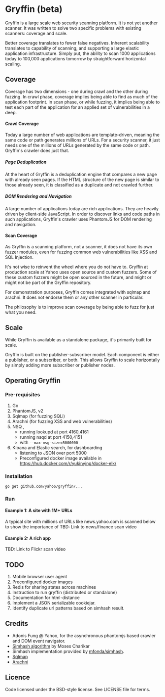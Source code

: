 Gryffin (beta)
==========

Gryffin is a large scale web security scanning platform. It is not yet another scanner. It was written to solve two specific problems with existing scanners: coverage and scale. 

Better coverage translates to fewer false negatives. Inherent scalability translates to capability of scanning, and supporting a large elastic application infrastructure. Simply put, the ability to scan 1000 applications today to 100,000 applications tomorrow by straightforward horizontal scaling.   

## Coverage
Coverage has two dimensions - one during crawl and the other during fuzzing. In crawl phase, coverage implies being able to find as much of the application footprint. In scan phase, or while fuzzing, it implies being able to test each part of the application for an applied set of vulnerabilities in a deep.

#### Crawl Coverage
Today a large number of web applications are template-driven, meaning the same code or path generates millions of URLs. For a security scanner, it just needs one of the millions of URLs generated by the same code or path. Gryffin's crawler does just that. 

##### Page Deduplication 
At the heart of Gryffin is a deduplication engine that compares a new page with already seen pages. If the HTML structure of the new page is similar to those already seen, it is classified as a duplicate and not crawled further.

##### DOM Rendering and Navigation
A large number of applications today are rich applications. They are heavily driven by client-side JavaScript. In order to discover links and code paths in such applications, Gryffin's crawler uses PhantomJS for DOM rendering and navigation.

#### Scan Coverage
As Gryffin is a scanning platform, not a scanner, it does not have its own fuzzer modules, even for fuzzing common web vulnerabilities like XSS and SQL Injection.

It's not wise to reinvent the wheel where you do not have to. Gryffin at production scale at Yahoo uses open source and custom fuzzers. Some of these custom fuzzers might be open sourced in the future, and might or might not be part of the Gryffin repository.

For demonstration purposes, Gryffin comes integrated with sqlmap and arachni. It does not endorse them or any other scanner in particular. 

The philosophy is to improve scan coverage by being able to fuzz for just what you need.

## Scale
While Gryffin is available as a standalone package, it's primarily built for scale. 

Gryffin is built on the publisher-subscriber model. Each component is either a publisher, or a subscriber, or both. This allows Gryffin to scale horizontally by simply adding more subscriber or publisher nodes.

## Operating Gryffin

### Pre-requisites 

1. Go 
2. PhantomJS, v2
3. Sqlmap (for fuzzing SQLi)
4. Arachni (for fuzzing XSS and web vulnerabilities)
5. NSQ , 
    - running lookupd at port 4160,4161
    - running nsqd at port 4150,4151
    - with `--max-msg-size=5000000`
6. Kibana and Elastic search, for dashboarding
    - listening to JSON over port 5000
    - Preconfigured docker image available in https://hub.docker.com/r/yukinying/docker-elk/


### Installation

```
go get github.com/yahoo/gryffin/...
```

### Run

#### Example 1: A site with 1M+ URLs
A typical site with millions of URLs like news.yahoo.com is scanned below to show the importance of 
TBD: Link to news/finance scan video

#### Example 2: A rich app
TBD: Link to Flickr scan video


## TODO 

1. Mobile browser user agent
2. Preconfigured docker images 
3. Redis for sharing states across machines
4. Instruction to run gryffin (distributed or standalone)
5. Documentation for html-distance
6. Implement a JSON serializable cookiejar. 
7. Identify duplicate url patterns based on simhash result.

## Credits 

- Adonis Fung @ Yahoo, for the asynchronous phantomjs based crawler and DOM event navigator.
- [Simhash algorithm](http://www.cs.princeton.edu/courses/archive/spring04/cos598B/bib/CharikarEstim.pdf) by Moses Charikar
- Simhash implementation provided by [mfonda/simhash](https://github.com/mfonda/simhash). 
- [Sqlmap](http://sqlmap.org/) 
- [Arachni](http://www.arachni-scanner.com/)


## Licence

Code licensed under the BSD-style license. See LICENSE file for terms.
